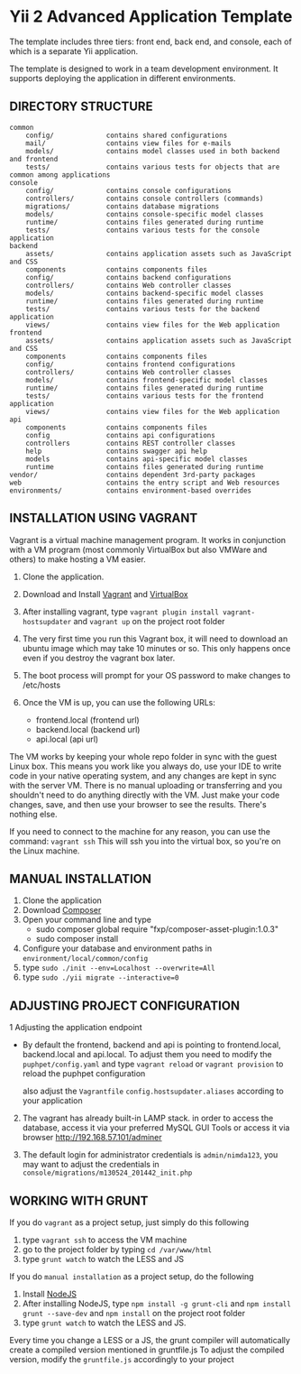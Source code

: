 Yii 2 Advanced Application Template
===================================

The template includes three tiers: front end, back end, and console, each of which
is a separate Yii application.

The template is designed to work in a team development environment. It supports
deploying the application in different environments.


DIRECTORY STRUCTURE
-------------------

```
common
	config/				contains shared configurations
	mail/				contains view files for e-mails
	models/				contains model classes used in both backend and frontend
	tests/				contains various tests for objects that are common among applications
console
	config/				contains console configurations
	controllers/		contains console controllers (commands)
	migrations/			contains database migrations
	models/				contains console-specific model classes
	runtime/			contains files generated during runtime
	tests/				contains various tests for the console application
backend
	assets/				contains application assets such as JavaScript and CSS
	components          contains components files
	config/				contains backend configurations
	controllers/		contains Web controller classes
	models/				contains backend-specific model classes
	runtime/			contains files generated during runtime
	tests/				contains various tests for the backend application
	views/				contains view files for the Web application
frontend
	assets/				contains application assets such as JavaScript and CSS
	components          contains components files
	config/				contains frontend configurations
	controllers/		contains Web controller classes
	models/				contains frontend-specific model classes
	runtime/			contains files generated during runtime
	tests/				contains various tests for the frontend application
	views/				contains view files for the Web application
api
    components          contains components files
    config              contains api configurations
    controllers         contains REST controller classes
    help                contains swagger api help
    models              contains api-specific model classes
    runtime             contains files generated during runtime
vendor/					contains dependent 3rd-party packages
web                     contains the entry script and Web resources
environments/			contains environment-based overrides
```

INSTALLATION USING VAGRANT
--------------------------

Vagrant is a virtual machine management program. It works in conjunction with a VM program
(most commonly VirtualBox but also VMWare and others) to make hosting
a VM easier.

1. Clone the application.
2. Download and Install [Vagrant](https://www.vagrantup.com/) and [VirtualBox](https://www.virtualbox.org/wiki/Downloads)
3. After installing vagrant, type `vagrant plugin install vagrant-hostsupdater` and `vagrant up` on the project root folder
4. The very first time you run this Vagrant box, it will need to download an ubuntu image which may take 10 minutes or so. This only happens once even if you destroy the vagrant box later.
5. The boot process will prompt for your OS password to make changes to /etc/hosts
6. Once the VM is up, you can use the following URLs:

   - frontend.local (frontend url)
   - backend.local (backend url)
   - api.local (api url)

The VM works by keeping your whole repo folder in sync with the guest Linux box. This means you work like you always do, use your IDE
to write code in your native operating system, and any changes are kept in sync with the server VM. There is no manual uploading or
transferring and you shouldn't need to do anything directly with the VM. Just make your code changes, save, and then use your browser
to see the results. There's nothing else.

If you need to connect to the machine for any reason, you can use the command: `vagrant ssh`
This will ssh you into the virtual box, so you're on the Linux machine.

MANUAL INSTALLATION
-------------------
1. Clone the application
2. Download [Composer](https://getcomposer.org/)
3. Open your command line and type
   - sudo composer global require "fxp/composer-asset-plugin:1.0.3"
   - sudo composer install
4. Configure your database and environment paths in `environment/local/common/config`
5. type `sudo ./init --env=Localhost --overwrite=All`
6. type `sudo ./yii migrate --interactive=0`

ADJUSTING PROJECT CONFIGURATION
-------------------------------

1 Adjusting the application endpoint

  - By default the frontend, backend and api is pointing to frontend.local, backend.local and api.local.
    To adjust them you need to modify the `puphpet/config.yaml` and type `vagrant reload` or `vagrant provision` to reload the puphpet configuration

    also adjust the `Vagrantfile` `config.hostsupdater.aliases` according to your application

2. The vagrant has already built-in LAMP stack. in order to access the database, access it via your preferred MySQL GUI Tools or access it via browser http://192.168.57.101/adminer

3. The default login for administrator credentials is `admin/nimda123`, you may want to adjust the credentials in
`console/migrations/m130524_201442_init.php`

WORKING WITH GRUNT
------------------

If you do `vagrant` as a project setup, just simply do this following

1. type `vagrant ssh` to access the VM machine
2. go to the project folder by typing `cd /var/www/html`
3. type `grunt watch` to watch the LESS and JS

If you do `manual installation` as a project setup, do the following

1. Install [NodeJS](http://nodejs.org/)
2. After installing NodeJS, type `npm install -g grunt-cli` and `npm install grunt --save-dev` and `npm install` on the project root folder
3. type `grunt watch` to watch the LESS and JS.

Every time you change a LESS or a JS, the grunt compiler will automatically create a compiled version mentioned in gruntfile.js
To adjust the compiled version, modify the `gruntfile.js` accordingly to your project